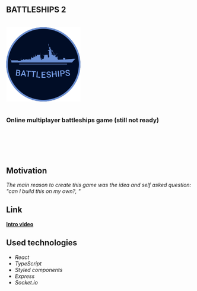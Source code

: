 <h2> BATTLESHIPS 2 </h2>
<br/>
<img src="https://github.com/Fanki11er/Battleships_2/raw/main/client/src/assets/Images/AppLogo.svg" align="center" width="200px" >
<br/>
<br/>

### Online multiplayer battleships game (still not ready)

<br/>
<br/>
<br/>

</br>

## Motivation

_The main reason to create this game was the idea and self asked question: "can I build this on my own?, "_<br/>

## Link
[**Intro video**](https://youtu.be/cSSgVcRk7to)

## Used technologies

- _React_
- _TypeScript_
- _Styled components_
- _Express_
- _Socket.io_
